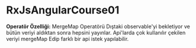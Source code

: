 # RxJsAngularCourse01

**Operatör Özelliği:** MergeMap Operatörü Dıştaki observable'yi bekletiyor ve bütün veriyi aldıktan sonra hepsini yayınlar. Api'larda çok kullanılır çekilen veriyi mergeMap Edip farklı bir api istek yapılabilir.
